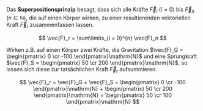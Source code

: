 Das **Superpositionsprinzip** besagt, dass sich alle Kräfte $\vec{F}_i$ ($i  = 0$) bis $\vec{F}_n$ ($n\in \mathbb{N}$), die auf einen Körper wirken, zu einer resultierenden vektoriellen Kraft $\vec{F}_r$ zusammenfassen lassen.

$$
\vec{F}_r = \sum\limits_{i = 0}^{n} \vec{F}_n
$$

Wirken z.B. auf einen Körper zwei Kräfte, die Gravitation $\vec{F}_G = \begin{pmatrix} 0 \cr -100 \end{pmatrix}\mathrm{N}$ und eine Sprungkraft $\vec{F}_S = \begin{pmatrix} 50 \cr 200 \end{pmatrix}\mathrm{N}$, so lassen sich diese zur tatsächlichen Kraft $\vec{F}_r$ aufsummieren.

$$
\vec{F}_r = \vec{F}_G + \vec{F}_S = \begin{pmatrix} 0 \cr -100 \end{pmatrix}\mathrm{N} + \begin{pmatrix} 50 \cr 200 \end{pmatrix}\mathrm{N} = \begin{pmatrix} 50 \cr 100 \end{pmatrix}\mathrm{N}
$$